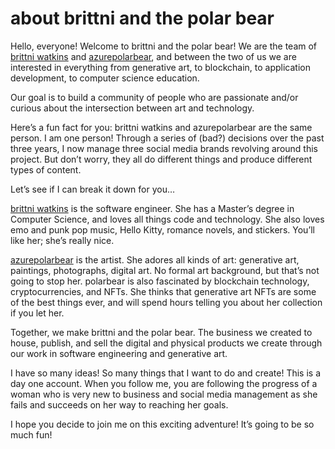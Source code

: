 # about brittni and the polar bear

Hello, everyone! Welcome to brittni and the polar bear! We are the team of <a href="https://blwatkins.github.io/" target="_blank" rel="noopener noreferrer">brittni watkins</a> and <a href="https://azurepolarbear.github.io/" target="_blank" rel="noopener noreferrer">azurepolarbear</a>, and between the two of us we are interested in everything from generative art, to blockchain, to application development, to computer science education.

Our goal is to build a community of people who are passionate and/or curious about the intersection between art and technology.

Here’s a fun fact for you: brittni watkins and azurepolarbear are the same person. I am one person! Through a series of (bad?) decisions over the past three years, I now manage three social media brands revolving around this project. But don’t worry, they all do different things and produce different types of content.

Let’s see if I can break it down for you…

<a href="https://blwatkins.github.io/" target="_blank" rel="noopener noreferrer">brittni watkins</a> is the software engineer. She has a Master’s degree in Computer Science, and loves all things code and technology. She also loves emo and punk pop music, Hello Kitty, romance novels, and stickers. You’ll like her; she’s really nice.

<a href="https://azurepolarbear.github.io/" target="_blank" rel="noopener noreferrer">azurepolarbear</a> is the artist. She adores all kinds of art: generative art, paintings, photographs, digital art. No formal art background, but that’s not going to stop her. polarbear is also fascinated by blockchain technology, cryptocurrencies, and NFTs. She thinks that generative art NFTs are some of the best things ever, and will spend hours telling you about her collection if you let her.

Together, we make brittni and the polar bear. The business we created to house, publish, and sell the digital and physical products we create through our work in software engineering and generative art.

I have so many ideas! So many things that I want to do and create! This is a day one account. When you follow me, you are following the progress of a woman who is very new to business and social media management as she fails and succeeds on her way to reaching her goals.

I hope you decide to join me on this exciting adventure! It’s going to be so much fun!
